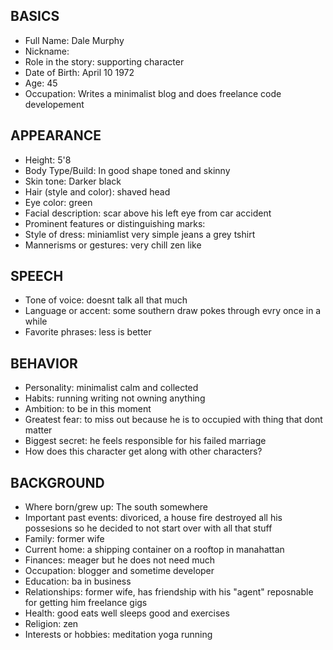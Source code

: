 ## BASICS
- Full Name: Dale Murphy
- Nickname: 
- Role in the story: supporting character
- Date of Birth: April 10 1972
- Age: 45
- Occupation: Writes a minimalist blog and does freelance code developement

## APPEARANCE
- Height: 5'8
- Body Type/Build: In good shape toned and skinny
- Skin tone: Darker black
- Hair (style and color): shaved head
- Eye color: green
- Facial description: scar above his left eye from car accident
- Prominent features or distinguishing marks: 
- Style of dress: miniamlist very simple jeans a grey tshirt
- Mannerisms or gestures: very chill zen like 

## SPEECH
- Tone of voice: doesnt talk all that much
- Language or accent: some southern draw pokes through evry once in a while
- Favorite phrases: less is better

## BEHAVIOR
- Personality: minimalist calm and collected
- Habits: running writing not owning anything
- Ambition: to be in this moment
- Greatest fear: to miss out because he is to occupied with thing that dont matter
- Biggest secret: he feels responsible for his failed marriage
- How does this character get along with other characters? 

## BACKGROUND
- Where born/grew up: The south somewhere
- Important past events: divoriced, a house fire destroyed all his possesions so he decided to not start over with all that stuff
- Family: former wife 
- Current home: a shipping container on a rooftop in manahattan
- Finances: meager but he does not need much 
- Occupation: blogger and sometime developer
- Education: ba in business
- Relationships: former wife, has friendship with his "agent" reposnable for getting him freelance gigs
- Health: good eats well sleeps good and exercises
- Religion: zen 
- Interests or hobbies: meditation yoga running
